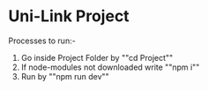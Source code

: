 # Uni-Link Project
Processes to run:-
1) Go inside Project Folder by ""cd Project""
2) If node-modules not downloaded write ""npm i""
3) Run by ""npm run dev""